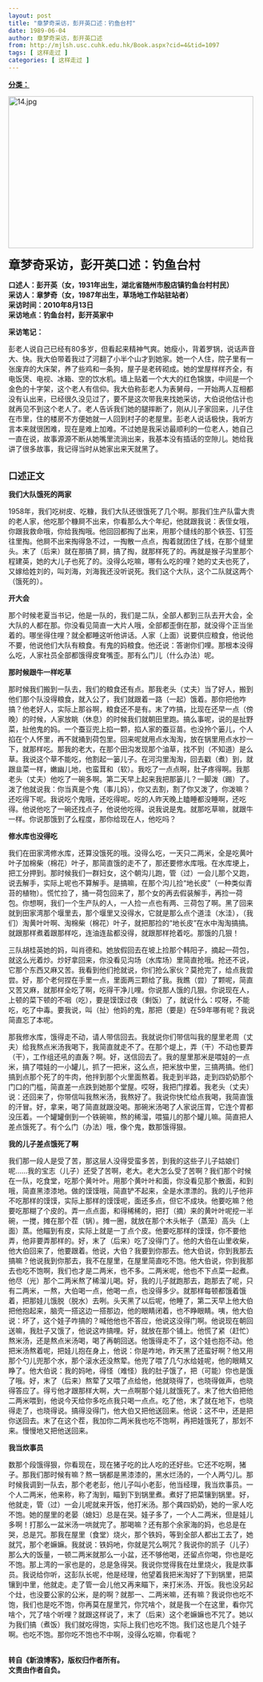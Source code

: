 ```yaml
---
layout: post
title: "章梦奇采访，彭开英口述：钓鱼台村"
date: 1989-06-04
author: 章梦奇采访，彭开英口述
from: http://mjlsh.usc.cuhk.edu.hk/Book.aspx?cid=4&tid=1097
tags: [ 这样走过 ]
categories: [ 这样走过 ]
---
```


<div style="margin: 15px 10px 10px 0px;">
 <div>
  <span id="ctl00_ContentPlaceHolder1_chapter1_SubjectLabel" style="font-weight:bold;text-decoration:underline;">
   分类：
  </span>
 </div>
 <p>
  <img align="top" alt="14.jpg" border="0" height="304" src="http://mjlsh.usc.cuhk.edu.hk/medias/contents/1097/14.jpg" width="490"/>
 </p>
 <p>
  <strong>
   <font size="5">
    章梦奇采访，彭开英口述：钓鱼台村
   </font>
  </strong>
 </p>
 <p>
  <strong>
   口述人：彭开英（女，1931年出生，湖北省随州市殷店镇钓鱼台村村民）
   <br/>
   采访人：章梦奇（女，1987年出生，草场地工作站驻站者）
   <br/>
   采访时间：2010年8月13日
   <br/>
   采访地点：钓鱼台村，彭开英家中
  </strong>
 </p>
 <p>
  <strong>
   采访笔记：
  </strong>
 </p>
 <p>
  彭老人说自己已经有80多岁，但看起来精神气爽。她瘦小，背着罗锅，说话声音大、快。我大伯带着我过了河翻了小半个山才到她家。她一个人住，院子里有一张废弃的大床架，养了些鸡和一条狗，屋子是老砖砌成。她的堂屋样样齐全，有电饭煲、电视、冰箱、空的饮水机。墙上贴着一个大大的红色锦旗，中间是一个金色的十字架，这个老人有信仰。我大伯称彭老人为表舅母，一开始两人互相都没有认出来，已经很久没见过了，要不是这次带我来找她采访，大伯说他估计也就再见不到这个老人了。老人告诉我们她的腿摔断了，刚从儿子家回来，儿子住在市里，住的楼房不方便她就一人回到村子的老屋里。彭老人说话极快，我听方言本来就很困难，现在是难上加难。不过她是我采访最顺利的一位老人，她自己一直在说，故事源源不断从她嘴里流淌出来，我基本没有插话的空隙儿。她给我讲了很多故事，我记得当时从她家出来天就黑了。
 </p>
 <p>
  <br/>
  <strong>
   <font size="4">
    口述正文
   </font>
  </strong>
 </p>
 <p>
  <strong>
   我们大队饿死的两家
  </strong>
 </p>
 <p>
  1958年，我们吃树皮、吃糠，我们大队还很饿死了几个啊。那我们生产队雷大贵的老人家，他吃那个糠屙不出来，你看那么大个年纪，他就跟我说：表侄女哦，你跟我救命哦，你给我掏哦。他回回都掏了出来，用那个缝线的那个铁签、钉签往里掏。他屙不出来掏得急不过，一掏散一点点，掏着就团住了线，在那个缝里头。末了（后来）就在那搞了屙，搞了掏，就那样死了的。再就是猴子沟里那个程建英，她的大儿子也死了的。没得么吃嘛，哪有么吃的哩？她的丈夫也死了，又嫁给姓刘的，叫刘海，刘海我还没听说死。我们这个大队，这个二队就这两个（饿死的）。
 </p>
 <p>
  <strong>
   开大会
  </strong>
 </p>
 <p>
  那个时候老夏当书记，他是一队的，我们是二队，全部人都到三队去开大会，全大队的人都在那。你没看见简直一大片人哦，全部都歪倒在那，就没得个正当坐着的。哪坐得住哩？就全都睡这听他讲话。人家（上面）说要供应粮食，他说他不要，他说他们大队有粮食。有鬼的妈粮食。他还说：答谢你们哩。那根本没得么吃，人家社员全部都饿得皮耷嘴歪。那有么门儿（什么办法）呢。
 </p>
 <p>
  <strong>
   那时候跟牛一样吃草
  </strong>
 </p>
 <p>
  那时候我们搬到一队去，我们的粮食还有点。那我老头（丈夫）当了好人，搬到他们那个队没得粮食，就入公了，我们就跟着一路（一起）饿着。那你把他咋搞？他老好人，实际上那谷啊，粮食还不是有。末了咋搞，比现在还早一点（傍晚）的时候，人家放眺（休息）的时候我们就朝田里跑。搞么事呢，说的是扯野菜，扯他鬼的妈。一个蚕豆兜上掐一颗，掐人家的蚕豆苗。也没拎个篓儿，个人掐在个人怀里，再不就捅到荷包里。回来呢就用点水淘淘，放在锅里用点水抄一下，就那样吃。那我的老大，在那个田沟发现那个油草，找不到（不知道）是么草。我说这个草不能吃，他割起一篓儿子。在河沟里淘淘，回去戳（煮）到，就跟韭菜一样，嫩幽儿地，也蛮茸和（软）。我吃了一点点啊，肚子疼得啊。我那老头（丈夫）他吃了一碗多啊。第二天早上起来我把那篓儿？一脚泼（踢）了。泼了他就说我：你当真是个鬼（事儿妈），你又去割，割了你又泼了，你泼嘛？还吃得下呢。我说吃个鬼哦，还吃得呢。吃的人昨天晚上瞌睡都没睡啊，还吃得。他说他吃了一碗还找点子，他说他吃得。说我说是鬼。就那吃草嘛，就跟牛一样。你说那饿到了么程度，那你给现在人，他吃吗？
 </p>
 <p>
  <strong>
   修水库也没得吃
  </strong>
 </p>
 <p>
  我们在田家湾修水库，还算没饿死的哦。没得么吃，一天只二两米，全是吃黄叶叶子加棉柴（棉花）叶子，那简直饿的走不了，那还要修水库哦。在水库埂上，把工分押到。那时候我们一群妇女，这个朝沟儿跑，管（过）一会儿那个又跑，说去解手，实际上呢也不算解手。是搞嘛，在那个沟儿捡“地长皮”（一种类似青苔的植物）。慌忙捡了，捅一荷包回来了，那个女的再去假装解手，再捡一荷包。你想啊，我们一个生产队的人，一人捡一点也有两、三荷包了啊。黑了回来就到田家湾那个堰里去，那个堰里又没得水，它就是那么点个道洼（水洼），（我们）淘黄叶叶啊、淘棉柴（棉花）叶子，就把那捡的“地长皮”在水中淘淘搞搞。就跟那样煮着跟那样吃，连油连盐都没得，就跟那样抢着吃。那饿的几狠！
 </p>
 <p>
  三队胡桂英她的妈，叫肖德和。她放假回去在坡上捡那个韩阳子，摘起一荷包，就这么光着炒。炒好拿回来，你没看见沟场（水库场）里简直抢哦。抢还不说，它那个东西又麻又苦。我看到他们抢就说，你们抢么家伙？莫抢完了，给点我尝尝。好，那个老何捏在手里一点，里面两三颗给了我。我瞧（尝）了颗呢，简直又苦又麻，就那样全吃了啊，吃得干净儿哩。你说那人饿的几狠。你说现在人，上顿的菜下顿的不咽（吃），要是馍馍过夜（剩饭）了，就说什么：哎呀，不能吃，吃了中毒。要我说，叫（扯）他妈的鬼，那把（要是）在59年哪有呢？我说简直忘了本呢。
 </p>
 <p>
  那我修水库，饿得走不动，请人带信回去。我就说你们带信叫我的屋里老周（丈夫）给我熬点米汤我喝下，我简直就走不了。在那个堤上，弄（干）不动也要弄（干），工作组还吼的直轰？啊。好，送信回去了。我的屋里那米是喂娃的一点米，搞了喂娃的一小罐儿，抓了一把米，这么点，把米放中里，三搞两搞。他们搞到点那个死了的牛肉，他拌到那个火里面熬着。我走到半路，走到四奶奶那个门口的门槛，简直差一点跌到她那个堂屋。哎呀，我把门撑着。我老头（丈夫）说：还回来了，你带信叫我熬米汤，我熬好了。我说你快忙给点我喝，我简直饿的汗冒。好，拿来，喝了简直就跟没喝。那碗米汤喝了人家说压胃，它连个胃都没压着。一个罐罐倒到一个铁碗嘛，熬的稀溜，喂猫儿的那个罐儿嘛。简直把人差点饿死了。有个么门（办法）哦，像个鬼，数那饿得狠。
 </p>
 <p>
  <strong>
   我的儿子差点饿死了啊
  </strong>
 </p>
 <p>
  我们那一段人是受了苦，那这层人没得受蛮多苦，到我的这些子儿子姑娘们呢……我的宝志（儿子）还受了苦啊，老大。老大怎么受了苦啊？我们那个时候在一队，吃食堂，吃那个黄叶叶。用那个黄叶叶和面，你没看见那个散面，和到哦，简直黑漆漆地。做的馍馍哦，简直铲不起来，全是水漂漂的。我的儿子他非不吃那样的馍馍，实际上那样的馍馍呢，面还多点，但它不成块。他要吃嘛？他要吃那糊了个皮的。弄一点点面，和得稀稀的，把打（摘）来的黄叶叶呢挖一半碗，一搅，摊在那个茬（锅）。摊一圈，就放在那个木头帐子（蒸笼）高头（上面）蒸。他瞄到有皮，实际上就是一丁点个皮。他要吃那样的馍馍，你不要他弄，他非要弄那样的。好，末了（后来）吃了没得门了。他的大伯在山里收柴，他大伯回来了，他要跟着。他说，大伯？我要到你那去。他大伯说，你到我那去搞嘛？他说我到你那去，我不在屋里，在屋里简直吃不饱。他大伯说，你到我那去也吃不饱啊，我们也才是二两米，也不多。二两米呢，他也不下点菜一起煮。他尽（光）那个二两米熬了稀溜儿喝。好，我的儿子就跑那去，跑那去了呢，只有二两米，一熬，大伯喝一点，他喝一点，也没得多少。就那样每顿都饿着饿着，把那娃儿饿脱（脱水）去咧。头天黑了以后呢，他睡了，第二天早上他大伯把他抱起来，脑壳一搭这边一搭那边，他的眼睛闭着，也不睁眼睛。咦，他大伯说：坏了，这个娃子咋搞的？喊他他也不答应，他说这没得门啊。他说现在朝回送嘛，我肚子又饿了，他说这咋搞哩。好，就放在那个铺上。他慌了紧（赶忙）熬米汤，还是熬点米汤喝，喝了再朝回送。他饿得走不了，这个娃也抱不动。他把米汤熬着呢，把娃儿抱在身上，他说：你是咋地，昨天黑了还蛮好啊？他又用那个勺儿兜那个水，那个滚水还没熬荤。他兜了喂了几勺水给娃呢，他的眼睛又睁了。他大伯说：我的妈吔，得怪（难怪）我的肚子饿了，把（可能）你也是饿了哦。好，末了（后来）熬荤了又喂了点给他，他就晓得了，也晓得做声，也晓得答应了。得亏他才跟那样大啊，大一点啊那个娃儿就饿死了。末了他大伯把他二两米喂到，他说今天给你多吃点我只喝一点点。吃了他，末了就在地下，也晓得走了，也晓得说。搞得没得门，他大伯又把他送回来。他说：这不中，还是把你送回去。末了在这个茬，我加你二两米我也吃不饱啊，再把娃饿死了，那划不来。慢慢地又把他送回来。
 </p>
 <p>
  <strong>
   我当炊事员
  </strong>
 </p>
 <p>
  数那个段饿得狠，你看现在，现在猪子吃的比人吃的还好些。它还不吃啊，猪子。那我们那时候有嘛？熬一锅都是黑漆漆的，黑水烂汤的，一个人两勺儿。那时候我调到一队去，那个老老彭，他儿子叫小老彭，他当经理，我当炊事员。一个人二两米，他来称，称了淘到，瞄到下到锅里煮。煮好了把菜镶到锅里。好，他就走，管（过）一会儿呢就来开饭，他打米汤。那个龚四奶奶，她的一家人吃不饱。她的屋里的老晏（媳妇）总是在哭。娃子多了，一个人二两米，但是娃儿多啊！打那么一盆米汤一哄就完了。那喝嘛？还有那个余家海的妈，也总是在哭，总是咒。那我在屋里（食堂）烧火，那个铁妈，等到全部人都出工去了，她就咒，那个老嫲嫲。我就说：铁妈吔，你就是咒么啊咒？我说你的凯子（儿子）那么大的饭量，一顿二两米就那么一小盆，还不够他喝，还留点你喝，你也是吃不饱。那上湾的一家也是的，总是急得哭。我说你觉得我在灶里烧火，我是炊事员。我说给你听，这彭队长呢，他是经理，他望着我把米淘好了下到锅里，把菜镶到中里，他就走。走了管一会儿他又再来瞄下，来打米汤、开饭。我也没另起个灶，也没要公家的公米，是的啊？就那一、二两米嘛，还有嘛？我说你也吃不饱，我们也是吃不饱，你再莫在屋里咒，你咒啥个，就是我一个在这里，看你咒啥个，咒了啥个听哩？就跟这样说了，末了（后来）这个老嫲嫲也不咒了。她以为我们搞（煮饭）我们就吃得饱，实际上我们也吃不饱。我们这也是几个娃子啊。也吃不饱。那你吃不饱也不中啊，没得么吃嘛，你看呢？
 </p>
 <p>
  <br/>
  <strong>
   转自《新浪博客》，版权归作者所有。
   <br/>
   文责由作者自负。
  </strong>
 </p>
</div>


